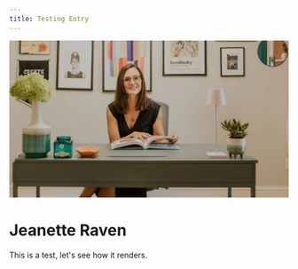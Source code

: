 ```yaml
---
title: Testing Entry
---
```

![](/public/images/jeanette-raven-hero-desktop.webp)

# Jeanette Raven

This is a test, let's see how it renders.